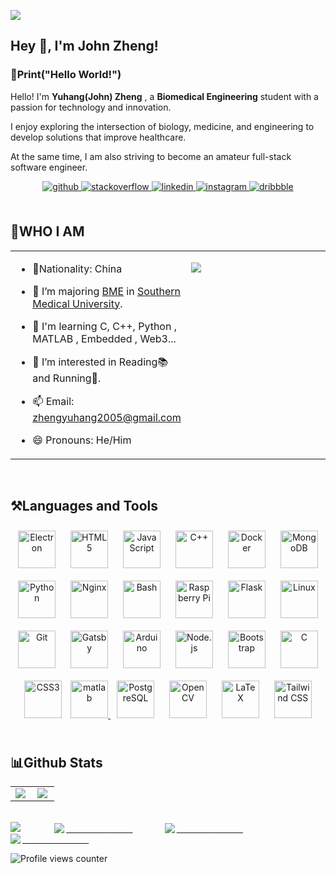 ![](https://github.com/halfrost/halfrost/blob/master/icons/header_1.png)

## Hey 👋, I'm John Zheng!  

### 📣Print("Hello World!")

Hello! I'm **Yuhang(John) Zheng** , a **Biomedical Engineering** student with a passion for technology and innovation.

I enjoy exploring the intersection of biology, medicine, and engineering to develop solutions that improve healthcare.

At the same time, I am also striving to become an amateur full-stack software engineer.  
  

<div align="center">
<a href="https://github.com/pluckypioneer" target="_blank">
<img src=https://img.shields.io/badge/github-%2324292e.svg?&style=for-the-badge&logo=github&logoColor=white alt=github style="margin-bottom: 5px;" />
</a>
<a href="https://stackoverflow.com/users/https://stackoverflow.com/users/31717266/john-zheng" target="_blank">
<img src=https://img.shields.io/badge/stackoverflow-%23F28032.svg?&style=for-the-badge&logo=stackoverflow&logoColor=white alt=stackoverflow style="margin-bottom: 5px;" />
</a>
<a href="https://linkedin.com/in/https://linkedin.com/in/john-zheng-b7a83028a" target="_blank">
<img src=https://img.shields.io/badge/linkedin-%231E77B5.svg?&style=for-the-badge&logo=linkedin&logoColor=white alt=linkedin style="margin-bottom: 5px;" />
</a>
<a href="https://instagram.com/https://instagram.com/john_zheng2005" target="_blank">
<img src=https://img.shields.io/badge/instagram-%23000000.svg?&style=for-the-badge&logo=instagram&logoColor=white alt=instagram style="margin-bottom: 5px;" />
</a>
<a href="https://dribbble.com/https://cv.john-life.sbs/" target="_blank">
<img src=https://img.shields.io/badge/dribbble-%23E45285.svg?&style=for-the-badge&logo=dribbble&logoColor=white alt=dribbble style="margin-bottom: 5px;" />
</a>  
</div>  
  

<br/>  


## 🌌WHO I AM  
<table><tr><td valign="top" width="50%">

- 🚩Nationality: China  
  
- 🌱 I’m majoring [BME](https://en.wikipedia.org/wiki/Biomedical_engineering) in [Southern Medical University](https://www.smu.edu.cn/).  

- 📖 I'm learning C, C++, Python , MATLAB , Embedded , Web3...  

- 👀 I’m interested in Reading📚️ and Running🏃.  
  
- 📫 Email: zhengyuhang2005@gmail.com  

- 😄 Pronouns: He/Him  

</td><td valign="top" width="50%">
  
![](https://github.com/halfrost/halfrost/blob/master/icons/github.gif)


</td></tr></table>  

<br/>  

## ⚒️Languages and Tools  
<div align="center">  
<a href="https://www.electronjs.org/" target="_blank"><img style="margin: 10px" src="https://profilinator.rishav.dev/skills-assets/electron-original.svg" alt="Electron" height="60" /></a>  
<a href="https://en.wikipedia.org/wiki/HTML5" target="_blank"><img style="margin: 10px" src="https://profilinator.rishav.dev/skills-assets/html5-original-wordmark.svg" alt="HTML5" height="60" /></a>  
<a href="https://www.javascript.com/" target="_blank"><img style="margin: 10px" src="https://profilinator.rishav.dev/skills-assets/javascript-original.svg" alt="JavaScript" height="60" /></a>  
<a href="https://www.cplusplus.com/" target="_blank"><img style="margin: 10px" src="https://profilinator.rishav.dev/skills-assets/cplusplus-original.svg" alt="C++" height="60" /></a>  
<a href="https://www.docker.com/" target="_blank"><img style="margin: 10px" src="https://profilinator.rishav.dev/skills-assets/docker-original-wordmark.svg" alt="Docker" height="60" /></a> 
<a href="https://www.mongodb.com/" target="_blank"><img style="margin: 10px" src="https://profilinator.rishav.dev/skills-assets/mongodb-original-wordmark.svg" alt="MongoDB" height="60" /></a>  
<a href="https://www.python.org/" target="_blank"><img style="margin: 10px" src="https://profilinator.rishav.dev/skills-assets/python-original.svg" alt="Python" height="60" /></a>  
<a href="https://www.nginx.com/" target="_blank"><img style="margin: 10px" src="https://profilinator.rishav.dev/skills-assets/nginx-original.svg" alt="Nginx" height="60" /></a>  
<a href="https://www.gnu.org/software/bash/" target="_blank"><img style="margin: 10px" src="https://profilinator.rishav.dev/skills-assets/gnu_bash-icon.svg" alt="Bash" height="60" /></a>  
<a href="https://www.raspberrypi.org/" target="_blank"><img style="margin: 10px" src="https://profilinator.rishav.dev/skills-assets/raspberrypi.png" alt="Raspberry Pi" height="60" /></a>  
<a href="https://flask.palletsprojects.com/" target="_blank"><img style="margin: 10px" src="https://profilinator.rishav.dev/skills-assets/flask.png" alt="Flask" height="60" /></a>  
<a href="https://www.linux.org/" target="_blank"><img style="margin: 10px" src="https://profilinator.rishav.dev/skills-assets/linux-original.svg" alt="Linux" height="60" /></a>  
<a href="https://github.com/" target="_blank"><img style="margin: 10px" src="https://profilinator.rishav.dev/skills-assets/git-scm-icon.svg" alt="Git" height="60" /></a>  
<a href="https://www.gatsbyjs.com/" target="_blank"><img style="margin: 10px" src="https://profilinator.rishav.dev/skills-assets/gatsby.png" alt="Gatsby" height="60" /></a>  
<a href="https://www.arduino.cc/" target="_blank"><img style="margin: 10px" src="https://profilinator.rishav.dev/skills-assets/arduino.png" alt="Arduino" height="60" /></a>  
<a href="https://nodejs.org/" target="_blank"><img style="margin: 10px" src="https://profilinator.rishav.dev/skills-assets/nodejs-original-wordmark.svg" alt="Node.js" height="60" /></a>  
<a href="https://getbootstrap.com/docs/3.4/javascript/" target="_blank"><img style="margin: 10px" src="https://profilinator.rishav.dev/skills-assets/bootstrap-plain.svg" alt="Bootstrap" height="60" /></a>  
<a href="https://www.cprogramming.com/" target="_blank"><img style="margin: 10px" src="https://profilinator.rishav.dev/skills-assets/c-original.svg" alt="C" height="60" /></a>  
<a href="https://www.w3schools.com/css/" target="_blank"><img style="margin: 10px" src="https://profilinator.rishav.dev/skills-assets/css3-original-wordmark.svg" alt="CSS3" height="60" /></a>  
<a href="https://www.mathworks.com/" target="_blank" rel="noreferrer"> <img src="https://upload.wikimedia.org/wikipedia/commons/2/21/Matlab_Logo.png" alt="matlab"  height="60"/>
<a href="https://www.postgresql.org/" target="_blank"><img style="margin: 10px" src="https://profilinator.rishav.dev/skills-assets/postgresql-original-wordmark.svg" alt="PostgreSQL" height="60" /></a>  
<a href="https://opencv.org/" target="_blank"><img style="margin: 10px" src="https://profilinator.rishav.dev/skills-assets/opencv-icon.svg" alt="OpenCV" height="60" /></a>  
<a href="https://www.latex-project.org/" target="_blank"><img style="margin: 10px" src="https://profilinator.rishav.dev/skills-assets/latex.png" alt="LaTeX" height="60" /></a>  
<a href="https://www.tailwindcss.com/" target="_blank"><img style="margin: 10px" src="https://profilinator.rishav.dev/skills-assets/tailwindcss.svg" alt="Tailwind CSS" height="60" /></a>  
</div>  

<br/>  

## 📊Github Stats  
<table><tr><td valign="top" width="50%">

<img src="https://github-readme-stats.vercel.app/api?username=pluckypioneer&show_icons=true&count_private=true&hide_border=true&theme=radical" align="left" style="width: 100% height: 100%" />

</td><td valign="top" width="50%">

<img src="https://github-readme-stats.vercel.app/api/top-langs/?username=pluckypioneer&hide_border=true&layout=compact&theme=radical" align="left" style="width: 80% height:100%" />

</td></tr></table>  

<br/>  

<div align="left">
            <a href="https://paypal.me/yuhang05" target="_blank" style="display: inline-block;">
                <img
                    src="https://img.shields.io/badge/Donate-PayPal-blue.svg?style=flat-square&logo=paypal" 
                    align="left"
                />
            </a>
            <a href="bitcoin:bc1p3y9mskv67qq96j6ulm8yunup7gq2ksg8l2kw5pktmucxzyhqrwus7supvg" target="_blank" style="display: inline-block;">
                <img
                    src="https://img.shields.io/badge/Donate-BTC-F7931A.svg?style=flat-square&logo=bitcoin"
                    align="left"
                />
            </a>
            <a href="ethereum:0x2aa1308a4ce8671870ff5984c0b9b5fbf56b597e" target="_blank" style="display: inline-block;">
                <img
                    src="https://img.shields.io/badge/Donate-ETH-gray.svg?style=flat-square&logo=ethereum"
                    align="left"
                />
            </a>
            <a href="tron:TS7r9VbqZ5oZyLHsocD6s7TeP1sKprho7H" target="_blank" style="display: inline-block;">
                <img
                    src="https://img.shields.io/badge/Donate-USDT%20(ERC20)-26A17B.svg?style=flat-square&logo=tether"
                    align="left"
                />
            </a>
  
  </div>
  
  ![Profile views counter](https://komarev.com/ghpvc/?username=pluckypioneer&&style=flat-square)  
  
<br/>  
